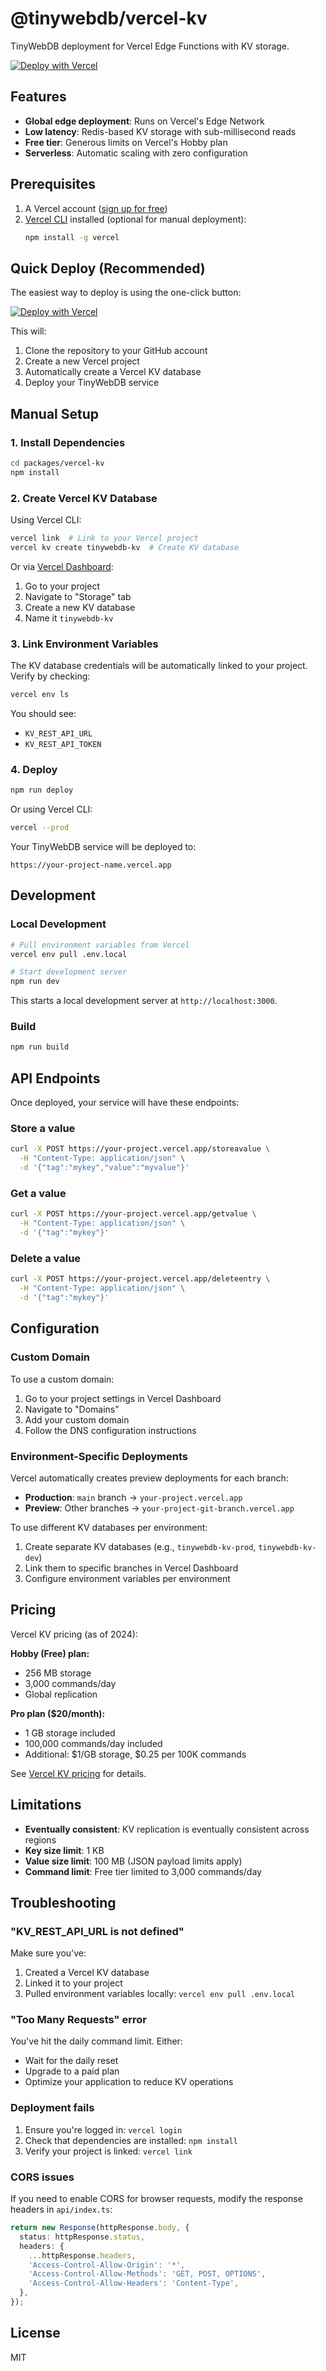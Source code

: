 # @tinywebdb/vercel-kv

TinyWebDB deployment for Vercel Edge Functions with KV storage.

[![Deploy with Vercel](https://vercel.com/button)](https://vercel.com/new/clone?repository-url=https%3A%2F%2Fgithub.com%2FKodular%2FTinyWebDB-OneClick%2Ftree%2Fmain%2Fpackages%2Fvercel-kv&project-name=tinywebdb-vercel-kv&repository-name=tinywebdb-vercel-kv&stores=%5B%7B%22type%22%3A%22kv%22%7D%5D)

## Features

- **Global edge deployment**: Runs on Vercel's Edge Network
- **Low latency**: Redis-based KV storage with sub-millisecond reads
- **Free tier**: Generous limits on Vercel's Hobby plan
- **Serverless**: Automatic scaling with zero configuration

## Prerequisites

1. A Vercel account ([sign up for free](https://vercel.com/signup))
2. [Vercel CLI](https://vercel.com/docs/cli) installed (optional for manual deployment):
   ```bash
   npm install -g vercel
   ```

## Quick Deploy (Recommended)

The easiest way to deploy is using the one-click button:

[![Deploy with Vercel](https://vercel.com/button)](https://vercel.com/new/clone?repository-url=https%3A%2F%2Fgithub.com%2FKodular%2FTinyWebDB-OneClick%2Ftree%2Fmain%2Fpackages%2Fvercel-kv&project-name=tinywebdb-vercel-kv&repository-name=tinywebdb-vercel-kv&stores=%5B%7B%22type%22%3A%22kv%22%7D%5D)

This will:
1. Clone the repository to your GitHub account
2. Create a new Vercel project
3. Automatically create a Vercel KV database
4. Deploy your TinyWebDB service

## Manual Setup

### 1. Install Dependencies

```bash
cd packages/vercel-kv
npm install
```

### 2. Create Vercel KV Database

Using Vercel CLI:

```bash
vercel link  # Link to your Vercel project
vercel kv create tinywebdb-kv  # Create KV database
```

Or via [Vercel Dashboard](https://vercel.com/dashboard):
1. Go to your project
2. Navigate to "Storage" tab
3. Create a new KV database
4. Name it `tinywebdb-kv`

### 3. Link Environment Variables

The KV database credentials will be automatically linked to your project. Verify by checking:

```bash
vercel env ls
```

You should see:
- `KV_REST_API_URL`
- `KV_REST_API_TOKEN`

### 4. Deploy

```bash
npm run deploy
```

Or using Vercel CLI:

```bash
vercel --prod
```

Your TinyWebDB service will be deployed to:
```
https://your-project-name.vercel.app
```

## Development

### Local Development

```bash
# Pull environment variables from Vercel
vercel env pull .env.local

# Start development server
npm run dev
```

This starts a local development server at `http://localhost:3000`.

### Build

```bash
npm run build
```

## API Endpoints

Once deployed, your service will have these endpoints:

### Store a value
```bash
curl -X POST https://your-project.vercel.app/storeavalue \
  -H "Content-Type: application/json" \
  -d '{"tag":"mykey","value":"myvalue"}'
```

### Get a value
```bash
curl -X POST https://your-project.vercel.app/getvalue \
  -H "Content-Type: application/json" \
  -d '{"tag":"mykey"}'
```

### Delete a value
```bash
curl -X POST https://your-project.vercel.app/deleteentry \
  -H "Content-Type: application/json" \
  -d '{"tag":"mykey"}'
```

## Configuration

### Custom Domain

To use a custom domain:

1. Go to your project settings in Vercel Dashboard
2. Navigate to "Domains"
3. Add your custom domain
4. Follow the DNS configuration instructions

### Environment-Specific Deployments

Vercel automatically creates preview deployments for each branch:

- **Production**: `main` branch → `your-project.vercel.app`
- **Preview**: Other branches → `your-project-git-branch.vercel.app`

To use different KV databases per environment:

1. Create separate KV databases (e.g., `tinywebdb-kv-prod`, `tinywebdb-kv-dev`)
2. Link them to specific branches in Vercel Dashboard
3. Configure environment variables per environment

## Pricing

Vercel KV pricing (as of 2024):

**Hobby (Free) plan:**
- 256 MB storage
- 3,000 commands/day
- Global replication

**Pro plan ($20/month):**
- 1 GB storage included
- 100,000 commands/day included
- Additional: $1/GB storage, $0.25 per 100K commands

See [Vercel KV pricing](https://vercel.com/docs/storage/vercel-kv/usage-and-pricing) for details.

## Limitations

- **Eventually consistent**: KV replication is eventually consistent across regions
- **Key size limit**: 1 KB
- **Value size limit**: 100 MB (JSON payload limits apply)
- **Command limit**: Free tier limited to 3,000 commands/day

## Troubleshooting

### "KV_REST_API_URL is not defined"

Make sure you've:
1. Created a Vercel KV database
2. Linked it to your project
3. Pulled environment variables locally: `vercel env pull .env.local`

### "Too Many Requests" error

You've hit the daily command limit. Either:
- Wait for the daily reset
- Upgrade to a paid plan
- Optimize your application to reduce KV operations

### Deployment fails

1. Ensure you're logged in: `vercel login`
2. Check that dependencies are installed: `npm install`
3. Verify your project is linked: `vercel link`

### CORS issues

If you need to enable CORS for browser requests, modify the response headers in `api/index.ts`:

```typescript
return new Response(httpResponse.body, {
  status: httpResponse.status,
  headers: {
    ...httpResponse.headers,
    'Access-Control-Allow-Origin': '*',
    'Access-Control-Allow-Methods': 'GET, POST, OPTIONS',
    'Access-Control-Allow-Headers': 'Content-Type',
  },
});
```

## License

MIT
